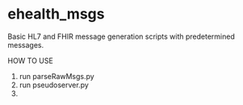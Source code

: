 # ehealth_msgs
Basic HL7 and FHIR message generation scripts with predetermined messages.

HOW TO USE

1. run parseRawMsgs.py
2. run pseudoserver.py
3. 
